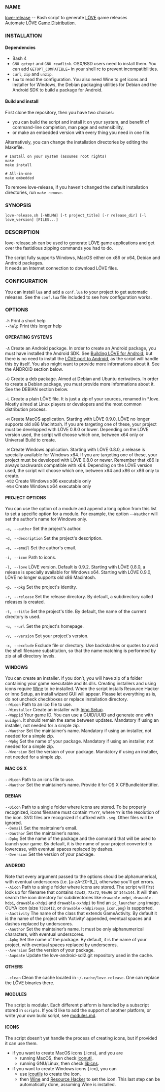 ### NAME
[love-release][] -- Bash script to generate [LÖVE][] game releases  
Automate LÖVE [Game Distribution][].

### INSTALLATION
#### Dependencies
- Bash 4
- `GNU getopt` and `GNU readlink`. OSX/BSD users need to install them. You can add `GETOPT_COMPATIBLE=` in your shell rc to prevent incompatibilities.
- `curl`, `zip` and `unzip`.
- `lua` to read the configuration.
You also need Wine to get icons and installer for Windows, the Debian packaging utilities for Debian and the Android SDK to build a package for Android.

#### Build and install
First clone the repository, then you have two choices:
- you can build the script and install it on your system, and benefit of command-line completion, man page and extensibility,
- or make an embedded version with every thing you need in one file.

Alternatively, you can change the installation directories by editing the Makefile.

```shell
# Install on your system (assumes root rights)
make
make install

# All-in-one
make embedded
```

To remove love-release, if you haven't changed the default installation directories, run `make remove`.

### SYNOPSIS
`love-release.sh [-ADLMW] [-t project_title] [-r release_dir] [-l love_version] [FILES...]`

### DESCRIPTION
love-release.sh can be used to generate LÖVE game applications and get over the fastidious zipping commands you had to do.  

The script fully supports Windows, MacOS either on x86 or x64, Debian and Android packages.  
It needs an Internet connection to download LÖVE files.

### CONFIGURATION
You can install `lua` and add a `conf.lua` to your project to get automatic releases.
See the `conf.lua` file included to see how configuration works.

### OPTIONS
`-h`     Print a short help  
`--help` Print this longer help

#### OPERATING SYSTEMS
`-A` Create an Android package.
     In order to create an Android package, you must have installed the Android SDK.
     See [Building LÖVE for Android][], but there is no need to install the [LÖVE port to Android][], as the script will handle this by itself.
     You also might want to provide more informations about it.
     See the ANDROID section below.

`-D` Create a deb package. Aimed at Debian and Ubuntu derivatives.
     In order to create a Debian package, you must provide more informations about it.
     See the DEBIAN section below.

`-L` Create a plain LÖVE file. It is just a zip of your sources, renamed in \*.love.
     Mostly aimed at Linux players or developers and the most common distribution process.

`-M` Create MacOS application.
     Starting with LÖVE 0.9.0, LÖVE no longer supports old x86 Macintosh.
     If you are targeting one of these, your project must be developped with LÖVE 0.8.0 or lower.
     Depending on the LÖVE version used, the script will choose which one,
     between x64 only or Universal Build to create.

`-W` Create Windows application.
     Starting with LÖVE 0.8.0, a release is specially available for Windows x64.
     If you are targeting one of these, your project must be developed with LÖVE 0.8.0 or newer.
     Remember that x86 is always backwards compatible with x64.
     Depending on the LÖVE version used, the script will choose which one,
     between x64 and x86 or x86 only to create.  
`-W32`  Create Windows x86 executable only  
`-W64`  Create Windows x64 executable only

#### PROJECT OPTIONS
You can use the option of a module and append a long option from this list to set a specific
option for a module. For example, the option `--Wauthor` will set the author's name for Windows only.

`-a, --author` Set the project's author.

`-d, --description` Set the project's description.

`-e, --email` Set the author's email.

`-i, --icon` Path to icons.

`-l, --love` LÖVE version. Default is 0.9.2.
             Starting with LÖVE 0.8.0, a release is specially available for Windows x64.
             Starting with LÖVE 0.9.0, LÖVE no longer supports old x86 Macintosh.

`-p, --pkg` Set the project's identity.

`-r, --release`  Set the release directory. By default, a subdirectory called releases is created.

`-t, --title`  Set the project's title. By default, the name of the current directory is used.

`-u, --url` Set the project's homepage.

`-v, --version` Set your project's version.

`-x, --exclude`  Exclude file or directory.
      Use backslashes or quotes to avoid the shell filename substitution,
      so that the name matching is performed by zip at all directory levels.

#### WINDOWS
You can create an installer. If you don’t, you will have zip of a folder
containing your game executable and its dlls.
Creating installers and using icons require [Wine][] to be installed.
When the script installs Resource Hacker or Inno Setup, an install wizard GUI will appear.
Please let everything as is, do not uncheck checkboxes or replace installation directory.  
`--Wicon`       Path to an ico file to use.  
`--Winstaller`  Create an installer with [Inno Setup][].  
`--Wappid`      Your game ID. You can use a GUID/UUID and generate one with `uuidgen`.
                It should remain the same between updates.
                Mandatory if using an installer, not needed for a simple zip.  
`--Wauthor`     Set the maintainer’s name.
                Mandatory if using an installer, not needed for a simple zip.  
`--Wpkg`        Set the name of your package.
                Mandatory if using an installer, not needed for a simple zip.  
`--Wversion`    Set the version of your package.
                Mandatory if using an installer, not needed for a simple zip.  

#### MAC OS X
`--Micon`       Path to an icns file to use.  
`--Mauthor`     Set the maintainer’s name. Provide it for OS X CFBundleIdentifier.

#### DEBIAN
`--Dicon`       Path to a single folder where icons are stored.
                To be properly recognized, icons filename must contain `YYxYY`, where `YY` is the resolution of the icon.
                SVG files are recognized if suffixed with `.svg`.
                Other files will be ignored.  
`--Demail`      Set the maintainer’s email.  
`--Dauthor`     Set the maintainer’s name.  
`--Dpkg`        Set the name of the package and the command that will be used to launch your game.
                By default, it is the name of your project converted to lowercase, with eventual spaces replaced by dashes.  
`--Dversion`    Set the version of your package.  

#### ANDROID
Note that every argument passed to the options should be alphanumerical,
with eventual underscores (i.e. [a-zA-Z0-9\_]), otherwise you'll get errors.  
`--Aicon`       Path to a single folder where icons are stored.
                The script will first look up for filename that contains
                `42x42`, `72x72`, `96x96` or `144x144`.
                It will then search the icon directory for subdirectories like
                `drawable-mdpi`, `drawable-hdpi`, `drawable-xhdpi` and `drawable-xxhdpi`
                to find an `ic_launcher.png` image.  
                OUYA icon (size `732x412`, or `drawable-xhdpi/ouya_icon.png`) is supported.  
`--Aactivity`   The name of the class that extends GameActivity.
                By default it is the name of the project with ‘Activity’ appended,
                eventual spaces and dashes replaced by underscores.  
`--Aauthor`     Set the maintainer’s name.
                It must be only alphanumerical characters, with eventual underscores.  
`--Apkg`        Set the name of the package.
                By default, it is the name of your project, with eventual spaces replaced by underscores.  
`--Aversion`    Set the version of your package.  
`--Aupdate`     Update the love-android-sdl2.git repository used in the cache.  

#### OTHERS
`--clean`       Clean the cache located in `~/.cache/love-release`.
                One can replace the LÖVE binaries there.  

#### MODULES
The script is modular.
Each different platform is handled by a subscript stored in `scripts`.
If you’d like to add the support of another platform, or write your own build script, see [modules.md](modules.md).

#### ICONS
The script doesn’t yet handle the process of creating icons,
but if provided it can use them.

- if you want to create MacOS icons (.icns), and you are
  - running MacOS, then check [iconutil][].
  - running GNU/Linux, then check [libicns][].
- if you want to create Windows icons (.ico), you can
  - use [icoutils][] to create the icon,
  - then [Wine][] and [Resource Hacker][] to set the icon.
    This last step can be automatically done, assuming Wine is installed.

[LÖVE]:                      https://www.love2d.org
[Game Distribution]:         https://www.love2d.org/wiki/Game_Distribution
[love-release]:              https://www.github.com/MisterDA/love-release
[iconutil]:                  https://developer.apple.com/library/mac/documentation/userexperience/conceptual/applehiguidelines/IconsImages/IconsImages.html
[libicns]:                   http://icns.sourceforge.net
[icoutils]:                  http://www.nongnu.org/icoutils/
[Wine]:                      http://www.winehq.org
[Resource Hacker]:           http://www.angusj.com/resourcehacker
[Inno Setup]:                http://www.jrsoftware.org/isinfo.php
[LÖVE port to Android]:      https://bitbucket.org/MartinFelis/love-android-sdl2
[Building LÖVE for Android]: https://bitbucket.org/MartinFelis/love-android-sdl2/wiki/Building_L%C3%96VE_for_Android_-_Linux


